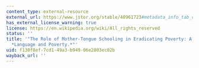 ```yaml
---
content_type: external-resource
external_url: https://www.jstor.org/stable/40961723#metadata_info_tab_contents
has_external_license_warning: true
license: https://en.wikipedia.org/wiki/All_rights_reserved
status: ''
title: '"The Role of Mother-Tongue Schooling in Eradicating Poverty: A Response to
  *Language and Poverty.*"'
uid: f130f8ef-7cd1-49a3-b949-06e2803ec02b
wayback_url: ''
---
```

